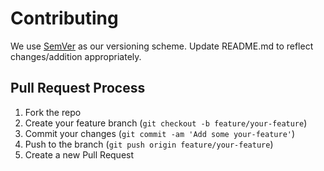# Contributing

We use [SemVer](http://semver.org/) as our versioning scheme. Update README.md to reflect changes/addition appropriately.

## Pull Request Process

1. Fork the repo
2. Create your feature branch (`git checkout -b feature/your-feature`)
3. Commit your changes (`git commit -am 'Add some your-feature'`)
4. Push to the branch (`git push origin feature/your-feature`)
5. Create a new Pull Request